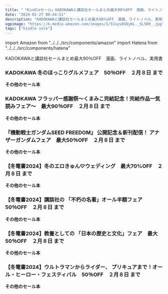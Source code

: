 ```yaml
---
title: "「Kindleセール」KADOKAWAと講談社セールまとめ最大90％OFF　漫画、ライトノベル、実用書"
date: "2024-01-27 00:44:51"
description: "KADOKAWAと講談社セールまとめ最大90％OFF　漫画、ライトノベル、実用書"
ogpimage: "https://m.media-amazon.com/images/I/51xyv8SOyKL._SL500_.jpg"
tags: ["kindle sale"]
---
```

import Amazon from "../../../src/components/amazon"
import Hatena from "../../../src/components/hatena"

KADOKAWAと講談社セールまとめ最大90％OFF　漫画、ライトノベル、実用書



### KADOKAWA 冬のほっこりグルメフェア　50％OFF　２月８日 まで


<Amazon asin="B076LD5HJ5" />



<Amazon asin="B0C4XWFMHY" />



<Amazon asin="B0BV9FL52C" />


**その他のセール本**

<Hatena src="https://kyukyunyorituryo.github.io/kindle_sale/20240208s38351/" title=""/>

### KADOKAWA フラッパー感謝祭～くまみこ完結記念！完結作品一気読みフェア～　最大90％OFF　２月８日 まで


<Amazon asin="B0C7FTX5SB" />



<Amazon asin="B0BDDSW8WF" />



<Amazon asin="B0CBBFX33Z" />


**その他のセール本**

<Hatena src="https://kyukyunyorituryo.github.io/kindle_sale/20240208s38352/" title=""/>

### 『機動戦士ガンダムSEED FREEDOM』 公開記念＆新刊配信！ アナザーガンダムフェア　最大50％OFF　２月８日 まで


<Amazon asin="B0BY1HK35L" />



<Amazon asin="B0BP6CX8K5" />



<Amazon asin="B0BM3QJHWX" />


**その他のセール本**

<Hatena src="https://kyukyunyorituryo.github.io/kindle_sale/20240208s38260/" title=""/>

### 【冬電書2024】冬のエロきゅん♡ウェディング　最大70%OFF　２月８日 まで


<Amazon asin="B08DNTFYZ5" />



<Amazon asin="B07MYXYWSF" />



<Amazon asin="B07F1LLP8X" />


**その他のセール本**

<Hatena src="https://kyukyunyorituryo.github.io/kindle_sale/20240208k240126/" title=""/>

### 【冬電書2024】講談社の 「不朽の名著」オール半額フェア　50％OFF　２月８日 まで


<Amazon asin="B00DKX4IN4" />



<Amazon asin="B00OKC23LI" />



<Amazon asin="B00PSE2X7G" />


**その他のセール本**

<Hatena src="https://kyukyunyorituryo.github.io/kindle_sale/20240208s38427/" title=""/>

### 【冬電書2024】教養としての 「日本の歴史と文化」フェア　最大50％OFF　２月８日 まで


<Amazon asin="B085NQCMRW" />



<Amazon asin="B011QCXMMI" />



<Amazon asin="B0C3CFDLDF" />


**その他のセール本**

<Hatena src="https://kyukyunyorituryo.github.io/kindle_sale/20240208s38426/" title=""/>

### 【冬電書2024】ウルトラマンからライダー、 プリキュアまで！オール・ヒーロー・フェスティバル　50％OFF　２月８日 まで


<Amazon asin="B00BFAS2Q8" />



<Amazon asin="B0BVM5GFXZ" />



<Amazon asin="B09HQQWK8T" />


**その他のセール本**

<Hatena src="https://kyukyunyorituryo.github.io/kindle_sale/20240208s38424/" title=""/>